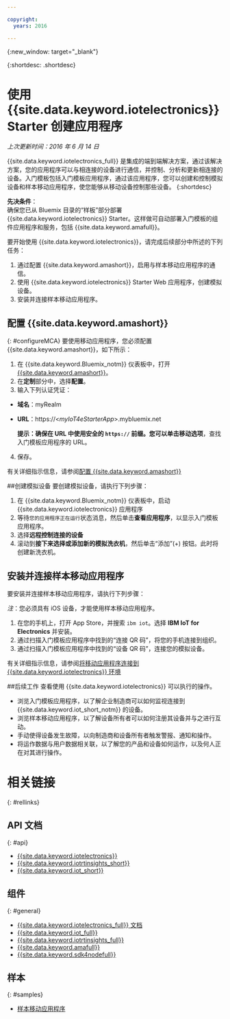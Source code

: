 ```yaml
---

copyright:
  years: 2016

---
```


{:new_window: target="_blank"}

{:shortdesc: .shortdesc}


# 使用 {{site.data.keyword.iotelectronics}} Starter 创建应用程序
*上次更新时间：2016 年 6 月 14 日*

{{site.data.keyword.iotelectronics_full}} 是集成的端到端解决方案，通过该解决方案，您的应用程序可以与相连接的设备进行通信，并控制、分析和更新相连接的设备。入门模板包括入门模板应用程序，通过该应用程序，您可以创建和控制模拟设备和样本移动应用程序，使您能够从移动设备控制那些设备。
{:shortdesc}

**先决条件**：  
确保您已从 Bluemix 目录的“样板”部分部署 {{site.data.keyword.iotelectronics}} Starter。这样做可自动部署入门模板的组件应用程序和服务，包括 {{site.data.keyword.amafull}}。

要开始使用 {{site.data.keyword.iotelectronics}}，请完成后续部分中所述的下列任务：

1. 通过配置 {{site.data.keyword.amashort}}，启用与样本移动应用程序的通信。
2. 使用 {{site.data.keyword.iotelectronics}} Starter Web 应用程序，创建模拟设备。
3. 安装并连接样本移动应用程序。

## 配置 {{site.data.keyword.amashort}}
{: #configureMCA}
要使用移动应用程序，您必须配置 {{site.data.keyword.amashort}}，如下所示：
1. 在 {{site.data.keyword.Bluemix_notm}} 仪表板中，打开 [{{site.data.keyword.amashort}}](https://new-console.ng.bluemix.net/docs/services/mobileaccess/overview.html)。
2. 在**定制**部分中，选择**配置**。
3. 输入下列认证凭证：
  - **域名**：myRealm
  - **URL**：https://<*myIoT4eStarterApp*>.mybluemix.net  

    **提示：**确保在 URL 中使用安全的 `https://` 前缀。您可以单击**移动选项**，查找入门模板应用程序的 URL。
4. 保存。

  有关详细指示信息，请参阅[配置 {{site.data.keyword.amashort}}](iotelectronics_config_mobile.html#iot4e_configureMCA)

##创建模拟设备
要创建模拟设备，请执行下列步骤：
1. 在 {{site.data.keyword.Bluemix_notm}} 仪表板中，启动 {{site.data.keyword.iotelectronics}} 应用程序
2. 等待`您的应用程序正在运行`状态消息，然后单击**查看应用程序**，以显示入门模板应用程序。  
3. 选择**远程控制连接的设备**
4. 滚动到**接下来选择或添加新的模拟洗衣机**，然后单击“添加”(+) 按钮。此时将创建新洗衣机。

## 安装并连接样本移动应用程序
要安装并连接样本移动应用程序，请执行下列步骤：

*注*：您必须具有 iOS 设备，才能使用样本移动应用程序。

1. 在您的手机上，打开 App Store，并搜索 `ibm iot`。选择 **IBM IoT for Electronics** 并安装。
2. 通过扫描入门模板应用程序中找到的“连接 QR 码”，将您的手机连接到组织。
3. 通过扫描入门模板应用程序中找到的“设备 QR 码”，连接您的模拟设备。

  有关详细指示信息，请参阅[将移动应用程序连接到 {{site.data.keyword.iotelectronics}} 环境](iotelectronics_config_mobile.html#iot4e_connecting_mobile)

##后续工作
查看使用 {{site.data.keyword.iotelectronics}} 可以执行的操作。

- 浏览入门模板应用程序，以了解企业制造商可以如何监视连接到 {{site.data.keyword.iot_short_notm}} 的设备。
- 浏览样本移动应用程序，以了解设备所有者可以如何注册其设备并与之进行互动。
- 手动使得设备发生故障，以向制造商和设备所有者触发警报、通知和操作。
- 将运作数据与用户数据相关联，以了解您的产品和设备如何运作，以及何人正在对其进行操作。


# 相关链接
{: #rellinks}
## API 文档
{: #api}
* [{{site.data.keyword.iotelectronics}}](http://ibmiotforelectronics.mybluemix.net/public/iot4eregistrationapi.html)
* [{{site.data.keyword.iotrtinsights_short}}](https://iotrti-prod.mam.ibmserviceengage.com/apidoc/)  
* [{{site.data.keyword.iot_short}}](https://developer.ibm.com/iotfoundation/recipes/api-documentation/)


## 组件
{: #general}

* [{{site.data.keyword.iotelectronics_full}} 文档](iotelectronics_overview.html)
* [{{site.data.keyword.iot_full}}](https://new-console.ng.bluemix.net/docs/services/IoT/index.html)
* [{{site.data.keyword.iotrtinsights_full}}](https://new-console.ng.bluemix.net/docs/services/iotrtinsights/iotrtinsights_overview.html)
* [{{site.data.keyword.amafull}}](https://new-console.ng.bluemix.net/docs/services/mobileaccess/overview.html)
* [{{site.data.keyword.sdk4nodefull}}](https://new-console.ng.bluemix.net/docs/runtimes/nodejs/index.html#nodejs_runtime)

## 样本
{: #samples}
* [样本移动应用程序](https://new-console.ng.bluemix.net/docs/starters/IotElectronics/iotelectronics_config_mobile.html)
